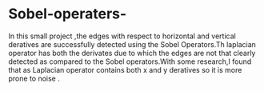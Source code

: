 # Sobel-operaters-

In this small project ,the edges with respect to horizontal and vertical deratives are successfully detected using the Sobel Operators.Th laplacian operator has both the derivates
due to which the edges are not that clearly detected as compared to the Sobel operators.With some research,I found that as Laplacian operator contains both x and y deratives so it is more prone to noise .
